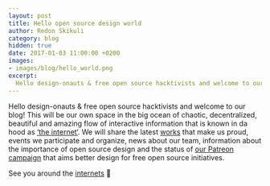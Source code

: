 ```yaml
---
layout: post
title: Hello open source design world
author: Redon Skikuli
category: blog
hidden: true
date: 2017-01-03 11:00:00 +0200
images:
- images/blog/hello_world.png
excerpt:
  Hello design-onauts & free open source hacktivists and welcome to our blog! This will be our own space in the big ocean of chaotic, decentralized, beautiful and amazing flow of interactive information that is known in da hood as ‘the internet‘. We will share the latest works that make us proud, events we participate and […]
---
```


Hello design-onauts & free open source hacktivists and welcome to our blog!
This will be our own space in the big ocean of chaotic, decentralized, beautiful and amazing flow of interactive information that is known in da hood as <a href="https://xkcd.com/1348/">‘the internet‘</a>. We will share the latest <a href="https://github.com/uracreative/works">works</a> that make us proud, events we participate and organize, news about our team, information about the importance of open source design and the status of <a href="https://www.patreon.com/ura">our Patreon campaign</a> that aims better design for free open source initiatives.

See you around the <a href="http://knowyourmeme.com/memes/internets">internets</a> 🙂
